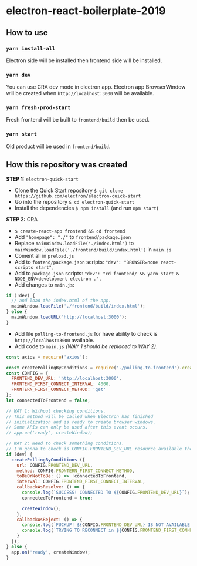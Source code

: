 # electron-react-boilerplate-2019

## How to use

### `yarn install-all`
Electron side will be installed then frontend side will be installed.

### `yarn dev`
You can use CRA dev mode in electron app. Electron app BrowserWindow will be created when `http://localhost:3000` will be available.

### `yarn fresh-prod-start`
Fresh frontend will be built to `frontend/build` then be used.

### `yarn start`
Old product will be used in `frontend/build`.

## How this repository was created

**STEP 1:** `electron-quick-start`

- Clone the Quick Start repository `$ git clone https://github.com/electron/electron-quick-start`
- Go into the repository `$ cd electron-quick-start`
- Install the dependencies `$ npm install` (and run `npm start`)

**STEP 2:** CRA

- `$ create-react-app frontend && cd frontend`
- Add `"homepage": "./"` to `frontend/package.json`
- Replace `mainWindow.loadFile('./index.html')` to `mainWindow.loadFile('./frontend/build/index.html')` in `main.js`
- Coment all in `preload.js`
- Add to `fontend/package.json` scripts: `"dev": "BROWSER=none react-scripts start",`
- Add to `package.json` scripts: `"dev": "cd frontend/ && yarn start & NODE_ENV=development electron .",`
- Add changes to `main.js`:
```javascript
if (!dev) {
  // and load the index.html of the app.
  mainWindow.loadFile('./frontend/build/index.html');
} else {
  mainWindow.loadURL('http://localhost:3000');
}
```
- Add file `polling-to-frontend.js` for have ability to check is `http://localhost:3000` available.
- Add code to `main.js` _(WAY 1 should be replaced to WAY 2)_.
```javascript
const axios = require('axios');

const createPollingByConditions = require('./polling-to-frontend').createPollingByConditions;
const CONFIG = {
  FRONTEND_DEV_URL: 'http://localhost:3000',
  FRONTEND_FIRST_CONNECT_INTERVAL: 4000,
  FRONTERN_FIRST_CONNECT_METHOD: 'get'
};
let connectedToFrontend = false;

// WAY 1: Without checking conditions.
// This method will be called when Electron has finished
// initialization and is ready to create browser windows.
// Some APIs can only be used after this event occurs.
// app.on('ready', createWindow);

// WAY 2: Need to check something conditions.
// I'm gonna to check is CONFIG.FRONTEND_DEV_URL resource available then create window...
if (dev) {
  createPollingByConditions ({
    url: CONFIG.FRONTEND_DEV_URL,
    method: CONFIG.FRONTERN_FIRST_CONNECT_METHOD,
    toBeOrNotToBe: () => !connectedToFrontend,
    interval: CONFIG.FRONTEND_FIRST_CONNECT_INTERVAL,
    callbackAsResolve: () => {
      console.log(`SUCCESS! CONNECTED TO ${CONFIG.FRONTEND_DEV_URL}`);
      connectedToFrontend = true;

      createWindow();
    },
    callbackAsReject: () => {
      console.log(`FUCKUP! ${CONFIG.FRONTEND_DEV_URL} IS NOT AVAILABLE YET!`);
      console.log(`TRYING TO RECONNECT in ${CONFIG.FRONTEND_FIRST_CONNECT_INTERVAL / 1000} seconds...`);
    }
  });
} else {
  app.on('ready', createWindow);
}
```
